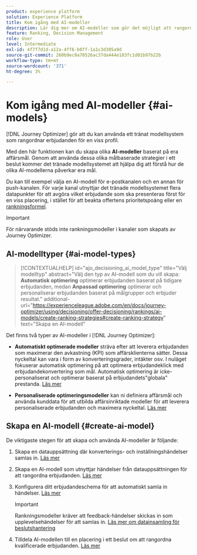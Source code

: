 ```yaml
---
product: experience platform
solution: Experience Platform
title: Kom igång med AI-modeller
description: Lär dig mer om AI-modeller som gör det möjligt att rangordna erbjudanden
feature: Ranking, Decision Management
role: User
level: Intermediate
exl-id: 4f7f7d1d-a12a-4ff6-b0ff-1a1c3d305a9d
source-git-commit: 260b9ec0a70526ac37da444e183fc1d01b97b22b
workflow-type: tm+mt
source-wordcount: '371'
ht-degree: 3%

---
```


# Kom igång med AI-modeller {#ai-models}

[!DNL Journey Optimizer] gör att du kan använda ett tränat modellsystem som rangordnar erbjudanden för en viss profil.

Med den här funktionen kan du skapa olika **AI-modeller** baserat på era affärsmål. Genom att använda dessa olika målbaserade strategier i ett beslut kommer det tränade modellsystemet att hjälpa dig att förstå hur de olika AI-modellerna påverkar era mål.

Du kan till exempel välja en AI-modell för e-postkanalen och en annan för push-kanalen. För varje kanal utnyttjar det tränade modellsystemet flera datapunkter för att avgöra vilket erbjudande som ska presenteras först för en viss placering, i stället för att beakta offertens prioritetspoäng eller en [rankningsformel](create-ranking-formulas.md).

>[!IMPORTANT]
>
>För närvarande stöds inte rankningsmodeller i kanaler som skapats av Journey Optimizer.

## AI-modelltyper {#ai-model-types}

>[!CONTEXTUALHELP]
>id="ajo_decisioning_ai_model_type"
>title="Välj modelltyp"
>abstract="Välj den typ av AI-modell som du vill skapa: **Automatisk optimering** optimerar erbjudanden baserat på tidigare erbjudanden, medan **Anpassad optimering** optimerar och personaliserar erbjudanden baserat på målgrupper och erbjuder resultat."
>additional-url="https://experienceleague.adobe.com/en/docs/journey-optimizer/using/decisioning/offer-decisioning/rankings/ai-models/create-ranking-strategies#create-ranking-strategy" text="Skapa en AI-modell"

Det finns två typer av AI-modeller i [!DNL Journey Optimizer]:

* **Automatiskt optimerade modeller** sträva efter att leverera erbjudanden som maximerar den avkastning (KPI) som affärsklienterna sätter. Dessa nyckeltal kan vara i form av konverteringsgrader, intäkter osv. I nuläget fokuserar automatisk optimering på att optimera erbjudandeklick med erbjudandekonvertering som mål. Automatisk optimering är icke-personaliserat och optimerar baserat på erbjudandets&quot;globala&quot; prestanda. [Läs mer](auto-optimization-model.md)

* **Personaliserade optimeringsmodeller** kan ni definiera affärsmål och använda kunddata för att utbilda affärsinriktade modeller för att leverera personaliserade erbjudanden och maximera nyckeltal. [Läs mer](personalized-optimization-model.md)

## Skapa en AI-modell {#create-ai-model}

De viktigaste stegen för att skapa och använda AI-modeller är följande:

1. Skapa en datauppsättning där konverterings- och inställningshändelser samlas in. [Läs mer](../data-collection/create-dataset.md)

1. Skapa en AI-modell som utnyttjar händelser från datauppsättningen för att rangordna erbjudanden. [Läs mer](create-ranking-strategies.md)

1. Konfigurera ditt erbjudandeschema för att automatiskt samla in händelser. [Läs mer](../data-collection/schema-requirement.md)

   >[!IMPORTANT]
   >
   >Rankningsmodeller kräver att feedback-händelser skickas in som upplevelsehändelser för att samlas in. [Läs mer om datainsamling för beslutshantering](../data-collection/data-collection.md)

1. Tilldela AI-modellen till en placering i ett beslut om att rangordna kvalificerade erbjudanden. [Läs mer](../offer-activities/configure-offer-selection.md)

